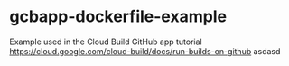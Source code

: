 # gcbapp-dockerfile-example
Example used in the Cloud Build GitHub app tutorial
https://cloud.google.com/cloud-build/docs/run-builds-on-github
asdasd
